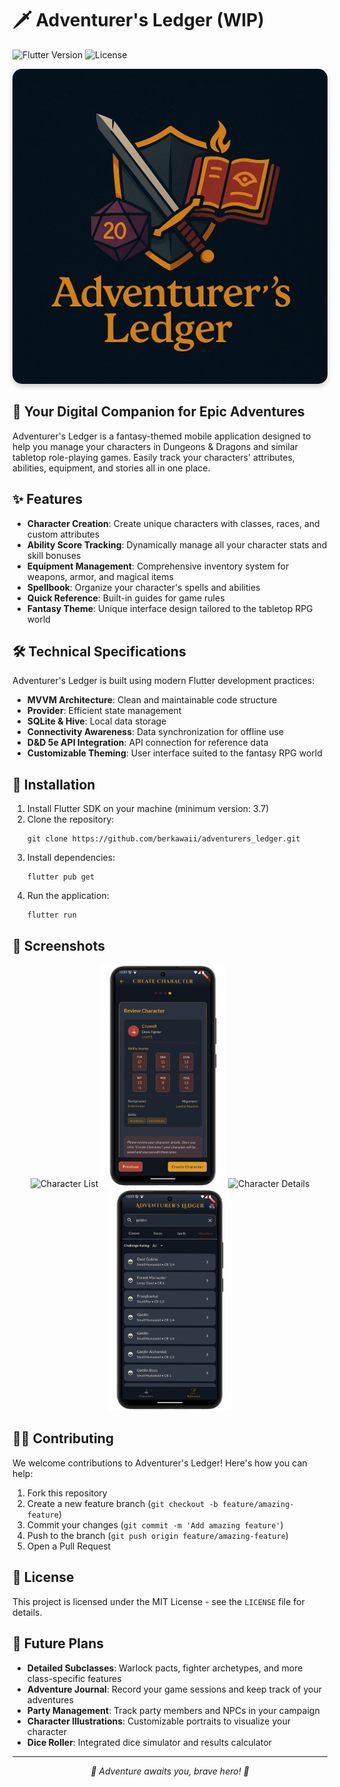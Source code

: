 # 🗡️ Adventurer's Ledger (WIP)

![Flutter Version](https://img.shields.io/badge/Flutter-3.7+-blue.svg)
![License](https://img.shields.io/badge/License-MIT-green.svg)

<p align="center">
  <img src="assets/images/adventurersLedger.png" alt="Adventurer's Ledger" width="600" style="border-radius: 15px; box-shadow: 0 4px 8px rgba(0,0,0,0.2);" />
</p>

## 📜 Your Digital Companion for Epic Adventures

Adventurer's Ledger is a fantasy-themed mobile application designed to help you manage your characters in Dungeons & Dragons and similar tabletop role-playing games. Easily track your characters' attributes, abilities, equipment, and stories all in one place.

## ✨ Features

- **Character Creation**: Create unique characters with classes, races, and custom attributes
- **Ability Score Tracking**: Dynamically manage all your character stats and skill bonuses
- **Equipment Management**: Comprehensive inventory system for weapons, armor, and magical items
- **Spellbook**: Organize your character's spells and abilities
- **Quick Reference**: Built-in guides for game rules
- **Fantasy Theme**: Unique interface design tailored to the tabletop RPG world

## 🛠️ Technical Specifications

Adventurer's Ledger is built using modern Flutter development practices:

- **MVVM Architecture**: Clean and maintainable code structure
- **Provider**: Efficient state management
- **SQLite & Hive**: Local data storage
- **Connectivity Awareness**: Data synchronization for offline use
- **D&D 5e API Integration**: API connection for reference data
- **Customizable Theming**: User interface suited to the fantasy RPG world

## 🚀 Installation

1. Install Flutter SDK on your machine (minimum version: 3.7)
2. Clone the repository:
   ```
   git clone https://github.com/berkawaii/adventurers_ledger.git
   ```
3. Install dependencies:
   ```
   flutter pub get
   ```
4. Run the application:
   ```
   flutter run
   ```

## 📱 Screenshots

<p align="center">
  <img src="assets/screenshots/character_list.png" alt="Character List" width="200" />
  <img src="assets/screenshots/character_creation.png" alt="Character Creation" width="200" /> 
  <img src="assets/screenshots/character_details.png" alt="Character Details" width="200" />
  <img src="assets/screenshots/reference_guide.png" alt="Reference Guide" width="200" />
</p>

## 🧙‍♂️ Contributing

We welcome contributions to Adventurer's Ledger! Here's how you can help:

1. Fork this repository
2. Create a new feature branch (`git checkout -b feature/amazing-feature`)
3. Commit your changes (`git commit -m 'Add amazing feature'`)
4. Push to the branch (`git push origin feature/amazing-feature`)
5. Open a Pull Request

## 📄 License

This project is licensed under the MIT License - see the `LICENSE` file for details.

## 🔮 Future Plans

- **Detailed Subclasses**: Warlock pacts, fighter archetypes, and more class-specific features
- **Adventure Journal**: Record your game sessions and keep track of your adventures
- **Party Management**: Track party members and NPCs in your campaign
- **Character Illustrations**: Customizable portraits to visualize your character
- **Dice Roller**: Integrated dice simulator and results calculator

---

<p align="center">
  <i>🎲 Adventure awaits you, brave hero! 🎲</i>
</p>
